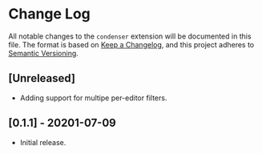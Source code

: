 # Change Log

All notable changes to the `condenser` extension will be documented in this file. The format is based on [Keep a Changelog](https://keepachangelog.com/en/1.0.0/),
and this project adheres to [Semantic Versioning](https://semver.org/spec/v2.0.0.html).

## [Unreleased]

- Adding support for multipe per-editor filters.

## [0.1.1] - 20201-07-09

- Initial release.
